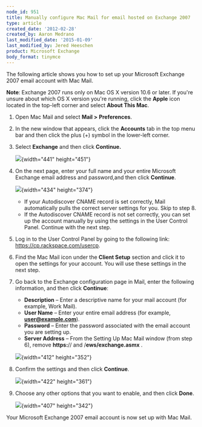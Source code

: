```yaml
---
node_id: 951
title: Manually configure Mac Mail for email hosted on Exchange 2007
type: article
created_date: '2012-02-28'
created_by: Aaron Medrano
last_modified_date: '2015-01-09'
last_modified_by: Jered Heeschen
product: Microsoft Exchange
body_format: tinymce
---
```


The following article shows you how to set up your Microsoft Exchange
2007 email account with Mac Mail.

**Note**: Exchange 2007 runs only on Mac OS X version 10.6 or later. If
you're unsure about which OS X version you're running, click the
**Apple** icon located in the top-left corner and select **About This
Mac**.

1.  Open Mac Mail and select **Mail &gt;** **Preferences**.
2.  In the new window that appears, click the **Accounts** tab in the
    top menu bar and then click the plus (+) symbol in the
    lower-left corner.
3.  Select **Exchange** and then click **Continue.**

    ![](https://8026b2e3760e2433679c-fffceaebb8c6ee053c935e8915a3fbe7.ssl.cf2.rackcdn.com/field/image/MM071.png){width="441"
    height="451"}

4.  On the next page, enter your full name and your entire Microsoft
    Exchange email address and password,and then click **Continue**.

    ![](https://8026b2e3760e2433679c-fffceaebb8c6ee053c935e8915a3fbe7.ssl.cf2.rackcdn.com/field/image/MM072.png){width="434"
    height="374"}

    -   If your Autodiscover CNAME record is set correctly, Mail
        automatically pulls the correct server settings for you. Skip to
        step 8.
    -   If the Autodiscover CNAME record is not set correctly, you can
        set up the account manually by using the settings in the User
        Control Panel. Continue with the next step.

5.  Log in to the User Control Panel by going to the following link:
    <https://cp.rackspace.com/usercp>.
6.  Find the Mac Mail icon under the **Client Setup** section and click
    it to open the settings for your account. You will use these
    settings in the next step.
7.  Go back to the Exchange configuration page in Mail, enter the
    following information, and then click **Continue**:
    -   **Description** &ndash; Enter a descriptive name for your mail account
        (for example, Work Mail).
    -   **User Name** &ndash; Enter your entire email address (for example,
        **user@example.com**).
    -   **Password** &ndash; Enter the password associated with the email
        account you are setting up.
    -   **Server Address** &ndash; From the Setting Up Mac Mail window (from
        step 6), remove **https:**// and /**ews/exchange.asmx** .



    ![](https://8026b2e3760e2433679c-fffceaebb8c6ee053c935e8915a3fbe7.ssl.cf2.rackcdn.com/field/image/MM073.png){width="412"
    height="352"}
8.  Confirm the settings and then click **Continue**.

    ![](https://8026b2e3760e2433679c-fffceaebb8c6ee053c935e8915a3fbe7.ssl.cf2.rackcdn.com/field/image/MM074.png){width="422"
    height="361"}
9.  Choose any other options that you want to enable, and then click
    **Done**.

    ![](https://8026b2e3760e2433679c-fffceaebb8c6ee053c935e8915a3fbe7.ssl.cf2.rackcdn.com/field/image/MM075.png){width="407"
    height="342"}

Your Microsoft Exchange 2007 email account is now set up with Mac Mail.

